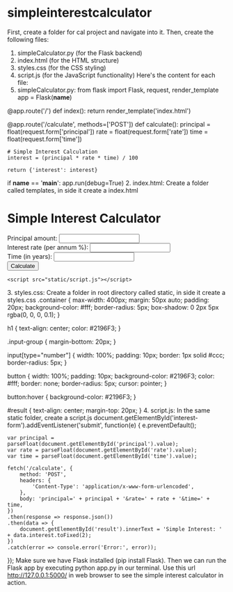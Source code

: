 # simpleinterestcalculator

First, create a folder for cal project and navigate into it. Then, create the following files:
1.	simpleCalculator.py (for the Flask backend)
2.	index.html (for the HTML structure)
3.	styles.css (for the CSS styling)
4.	script.js (for the JavaScript functionality)
Here's the content for each file:
1. simpleCalculator.py:
from flask import Flask, request, render_template
app = Flask(__name__)

@app.route('/')
def index():
    return render_template('index.html')

@app.route('/calculate', methods=['POST'])
def calculate():
    principal = float(request.form['principal'])
    rate = float(request.form['rate'])
    time = float(request.form['time'])

    # Simple Interest Calculation
    interest = (principal * rate * time) / 100

    return {'interest': interest}

if __name__ == '__main__':
    app.run(debug=True)
2. index.html:
Create a folder called templates, in side it create a index.html
<!DOCTYPE html>
<html lang="en">
<head>
    <meta charset="UTF-8">
    <meta name="viewport" content="width=device-width, initial-scale=1.0">
    <title>Simple Interest Calculator</title>
    <link rel="stylesheet" href="static/styles.css">
</head>
<body>
    <div class="container">
        <h1>Simple Interest Calculator</h1>
        <form id="interest-form">
            <div>
                <label for="principal">Principal amount:</label>
                <input type="number" id="principal" name="principal" required>
            </div>
            <div>
                <label for="rate">Interest rate (per annum %):</label>
                <input type="number" id="rate" name="rate" required>
            </div>
            <div>
                <label for="time">Time (in years):</label>
                <input type="number" id="time" name="time" required>
            </div>
            <button type="submit">Calculate</button>
        </form>
        <div id="result"></div>
    </div>

    <script src="static/script.js"></script>
</body>
</html>
3. styles.css:
Create a folder in root directory called static, in side it create a styles.css
.container {
    max-width: 400px;
    margin: 50px auto;
    padding: 20px;
    background-color: #fff;
    border-radius: 5px;
    box-shadow: 0 2px 5px rgba(0, 0, 0, 0.1);
}

h1 {
    text-align: center;
	color: #2196F3;
}

.input-group {
    margin-bottom: 20px;
}

input[type="number"] {
    width: 100%;
    padding: 10px;
    border: 1px solid #ccc;
    border-radius: 5px;
}

button {
    width: 100%;
    padding: 10px;
    background-color: #2196F3;
    color: #fff;
    border: none;
    border-radius: 5px;
    cursor: pointer;
}

button:hover {
    background-color: #2196F3;
}

#result {
    text-align: center;
    margin-top: 20px;
} 4. script.js:
In the same static folder, create a script.js
document.getElementById('interest-form').addEventListener('submit', function(e) {
    e.preventDefault();
    
    var principal = parseFloat(document.getElementById('principal').value);
    var rate = parseFloat(document.getElementById('rate').value);
    var time = parseFloat(document.getElementById('time').value);

    fetch('/calculate', {
        method: 'POST',
        headers: {
            'Content-Type': 'application/x-www-form-urlencoded',
        },
        body: 'principal=' + principal + '&rate=' + rate + '&time=' + time,
    })
    .then(response => response.json())
    .then(data => {
        document.getElementById('result').innerText = 'Simple Interest: ' + data.interest.toFixed(2);
    })
    .catch(error => console.error('Error:', error));
});
Make sure we have Flask installed (pip install Flask). Then we can run the Flask app by executing python app.py in our terminal. Use this url http://127.0.0.1:5000/ in web browser to see the simple interest calculator in action.
